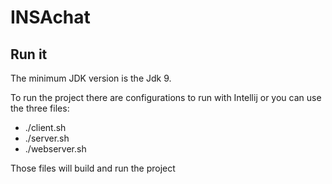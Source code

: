 # INSAchat

## Run it

The minimum JDK version is the Jdk 9.

To run the project there are configurations to run with Intellij or you can use the three files:

- ./client.sh
- ./server.sh
- ./webserver.sh

Those files will build and run the project 